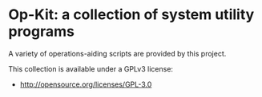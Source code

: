 Op-Kit: a collection of system utility programs
======

A variety of operations-aiding scripts are provided by this project.

This collection is available under a GPLv3 license:

* http://opensource.org/licenses/GPL-3.0

